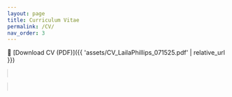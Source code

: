 ```yaml
---
layout: page
title: Curriculum Vitae
permalink: /CV/
nav_order: 3
---
```

📄 [Download CV (PDF)]({{ 'assets/CV_LailaPhillips_071525.pdf' | relative_url }})

<object data="{{ '/assets/CV_LailaPhillips_042925.pdf' | relative_url }}"
        type="application/pdf"
        width="100%"
        height="800px"
        style="border: 1px solid #ccc; margin-top: 1rem;">
